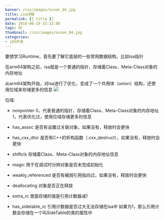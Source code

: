 ```yaml
---
banner: /css/images/ocean_04.jpg
title: isa详解
permalink: {{ title }}
date: 2018-06-19 15:32:08
tags: OC
thumbnail: /css/images/ocean_04.jpg
categories:
- iOS开发
---
```


要想学习Runtime，首先要了解它底层的一些常用数据结构，比如isa指针

在arm64架构之前，isa就是一个普通的指针，存储着Class、Meta-Class对象的内存地址

从arm64架构开始，对isa进行了优化，变成了一个共用体（union）结构，还使用位域来存储更多的信息
![](https://upload-images.jianshu.io/upload_images/2149459-eefaf3e4ebe702d1.png?imageMogr2/auto-orient/strip%7CimageView2/2/w/1240)
<!--more-->
位域:

- nonpointer
0，代表普通的指针，存储着Class、Meta-Class对象的内存地址
1，代表优化过，使用位域存储更多的信息

- has_assoc
是否有设置过关联对象，如果没有，释放时会更快

- has_cxx_dtor
是否有C++的析构函数（.cxx_destruct），如果没有，释放时会更快

- shiftcls
存储着Class、Meta-Class对象的内存地址信息

- magic
用于在调试时分辨对象是否未完成初始化

- weakly_referenced
是否有被弱引用指向过，如果没有，释放时会更快

- deallocating
对象是否正在释放

- extra_rc
里面存储的值是引用计数器减1

- has_sidetable_rc
引用计数器是否过大无法存储在isa中
如果为1，那么引用计数会存储在一个叫SideTable的类的属性中